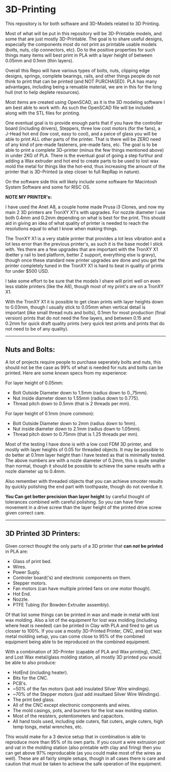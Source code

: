 # 3D-Printing


This repository is for both software and 3D-Models related to 3D Printing.

Most of what will be put in this repository will be 3D-Printable models, and some that are just mostly 3D-Printable.  The goal is to share useful designs, especially the components most do not print as printable usable models (bolts, nuts, clip connectors, etc).  Do to the positive properties for such things many items will best print in PLA with a layer height of between 0.05mm and 0.1mm (thin layers).

Overall this Repo will have various types of bolts, nuts, clipping edge designs, springs, complete bearings, rails, and other things people do not think to print that can be printed (and NOT PURCHASED).  PLA has many advantages, including being a renuable material, we are in this for the long hull (not to help deplete resources).

Most items are created using OpenSCAD, as it is the 3D modeling software I am best able to work with.  As such the OpenSCAD file will be included along with the STL files for printing.

One eventual goal is to provide enough parts that if you have the controller board (including drivers), Steppers, three low cost motors (for the fans), a J-Head hot end (low cost, easy to cool), and a peice of glass you will be able to print ALL other parts of the printer.  That is there will be ZERO need of any kind of pre-made fasteners, pre-made fans, etc.  The goal is to be able to print a complete 3D-printer (minus the few things mentioned above) in under 2KG of PLA.  There is the eventual goal of going a step furthur and adding a Wax extruder and hot end to create parts to be used to lost wax mold the metal for things like the hot-end, thus increasing the amount of the printer that is 3D-Printed (a step closer to full RepRap in nature).

On the software side this will likely include some software for Macintosh System Software and some for RISC OS.

**NOTE MY PRINTER's:**

I have used the Anet A8, a couple home made Prusa i3 Clones, and now my main 2 3D printers are TronXY X1's with upgrades.  For nozzle diameter I use both 0.4mm and 0.2mm depending on what is best for the print. This should aid in giving an idea of what quality of printer is needed to reach the resolutions equal to what I know when making things.

The TronXY X1 is a very stable printer that provides a lot less vibration and a lot less error than the previous printer's, as such it is the base model I stick with.  Yes there are a few upgrades that are important with the TronXY X1 (better y rail to bed platform, better Z support, everything else is gravy), though once these standard new printer upgrades are done and you get the printer completely tuned in the TronXY X1 is hard to beat in quality of prints for under $500 USD.

I take some effort to be sure that the models I share will print well on even less stable printers (like the A8), though most of my print's are on a TronXY X1.

With the TronXY X1 it is possible to get clean prints with layer heights down to 0.03mm, though I usually stick to 0.05mm when vertical detail is important (like small thread nuts and bolts), 0.1mm for most production (final version) prints that do not need the fine layers, and between 0.15 and 0.2mm for quick draft quality prints (very quick test prints and prints that do not need to be of any quality).



---
## Nuts and Bolts:

A lot of projects require people to purchase seperately bolts and nuts, this should not be the case as 99% of what is needed for nuts and bolts can be printed.  Here are some known specs from my experience:

For layer height of 0.05mm:
* Bolt Outside Diameter down to 1.5mm (radius down to 0.,75mm).
* Nut inside diameter down to 1.55mm (radius down to 0.775).
* Thread pitch down to 0.5mm (that is 2 threads per mm).

For layer height of 0.1mm (more common):
* Bolt Outside Diameter down to 2mm (radius down to 1mm).
* Nut inside diameter down to 2.1mm (radius down to 1.05mm).
* Thread pitch down to 0.75mm (that is 1.25 threads per mm).

Most of the testing I have done is with a low cost FDM 3D printer, and mostly with layer heights of 0.05 for threaded objects.  It may be possible to do better at 0.1mm layer height than I have tested as that is minimally tested.  The above numbers are with a nozle diameter of 0.2mm, this is quite smaller than normal, though it should be possible to achieve the same results with a nozle diameter up to 0.4mm.

Also remember with threaded objects that you can achieve smooter results by quickly polishing the end part with toothpaste, though do not overdue it.

**You Can get better precision than layer height** by careful thought of tolerances combined with careful polishing.  So you can have finer movement in a drive screw than the layer height of the printed drive screw given correct care.



---
## 3D Printed 3D Printers:

Given correct thought the only parts of a 3D printer that **can _not_ be printed** in PLA are:
* Glass of print bed.
* Wires.
* Power Suply.
* Controler board('s) and electronic components on them.
* Stepper motors.
* Fan motors (can have multiple printed fans on one motor though).
* Hot End.
* Nozzle.
* PTFE Tubing (for Bowden Extruder assembly).

Of that list some things can be printed in wax and made in metal with lost wax molding.  Also a lot of the equipment for lost wax molding (including where heat is needed) can be printed in Clay with PLA and fired to get us closser to 100%.   If you use a mostly 3D-Printed Printer, CNC, and lost wax metal molding setup, you can come close to 95% of the combined equipment being able to be reproduced on the combined equipment.

With a combination of 3D-Printer (capable of PLA and Wax printing), CNC, and Lost Wax metal/glass molding station, all mostly 3D printed you would be able to also produce:
* HotEnd (including heater).
* Bits for the CNC.
* PCB's.
* ~50% of the fan motors (just add insulated Silver Wire windings).
* ~70% of the Stepper motors (just add insultaed Silver Wire Windings).
* The print bed glass.
* All of the CNC except electronic components and wires.
* The mold casings, pots, and burners for the lost wax molding station.
* Most of the resisters, potentiometers and capacitors.
* All hand tools used, including side cuters, flat cuters, angle cuters, high temp tongs, metal wrenches, etc.

This would make for a 3 device setup that in combination is able to reproduce more than 95% of its own parts.  If you count a wire extrusion pot and vat in the molding station (also printable with clay and firing) then you can get above 97% reproducable (as you could make most of the wires as well).  These are all fairly simple setups, though in all cases there is care and caution that must be taken to achieve the safe operation of the equipment.

